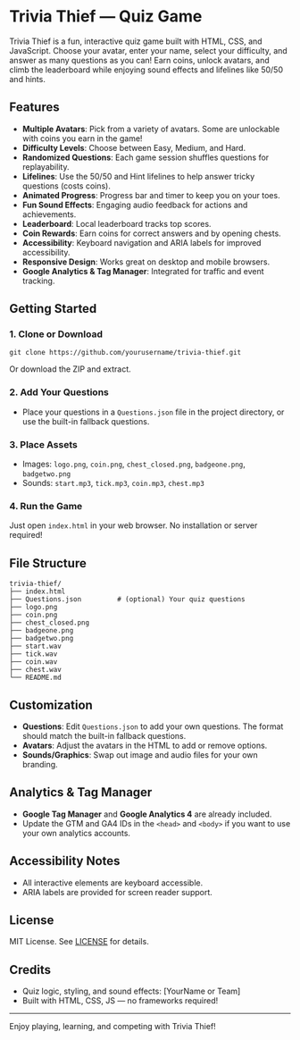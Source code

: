 # Trivia Thief — Quiz Game

Trivia Thief is a fun, interactive quiz game built with HTML, CSS, and JavaScript. Choose your avatar, enter your name, select your difficulty, and answer as many questions as you can! Earn coins, unlock avatars, and climb the leaderboard while enjoying sound effects and lifelines like 50/50 and hints.

## Features

- **Multiple Avatars**: Pick from a variety of avatars. Some are unlockable with coins you earn in the game!
- **Difficulty Levels**: Choose between Easy, Medium, and Hard.
- **Randomized Questions**: Each game session shuffles questions for replayability.
- **Lifelines**: Use the 50/50 and Hint lifelines to help answer tricky questions (costs coins).
- **Animated Progress**: Progress bar and timer to keep you on your toes.
- **Fun Sound Effects**: Engaging audio feedback for actions and achievements.
- **Leaderboard**: Local leaderboard tracks top scores.
- **Coin Rewards**: Earn coins for correct answers and by opening chests.
- **Accessibility**: Keyboard navigation and ARIA labels for improved accessibility.
- **Responsive Design**: Works great on desktop and mobile browsers.
- **Google Analytics & Tag Manager**: Integrated for traffic and event tracking.

## Getting Started

### 1. Clone or Download

```
git clone https://github.com/yourusername/trivia-thief.git
```
Or download the ZIP and extract.

### 2. Add Your Questions

- Place your questions in a `Questions.json` file in the project directory, or use the built-in fallback questions.

### 3. Place Assets

- Images: `logo.png`, `coin.png`, `chest_closed.png`, `badgeone.png`, `badgetwo.png`
- Sounds: `start.mp3`, `tick.mp3`, `coin.mp3`, `chest.mp3`

### 4. Run the Game

Just open `index.html` in your web browser. No installation or server required!

## File Structure

```
trivia-thief/
├── index.html
├── Questions.json         # (optional) Your quiz questions
├── logo.png
├── coin.png
├── chest_closed.png
├── badgeone.png
├── badgetwo.png
├── start.wav
├── tick.wav
├── coin.wav
├── chest.wav
└── README.md
```

## Customization

- **Questions**: Edit `Questions.json` to add your own questions. The format should match the built-in fallback questions.
- **Avatars**: Adjust the avatars in the HTML to add or remove options.
- **Sounds/Graphics**: Swap out image and audio files for your own branding.

## Analytics & Tag Manager

- **Google Tag Manager** and **Google Analytics 4** are already included.  
- Update the GTM and GA4 IDs in the `<head>` and `<body>` if you want to use your own analytics accounts.

## Accessibility Notes

- All interactive elements are keyboard accessible.
- ARIA labels are provided for screen reader support.

## License

MIT License. See [LICENSE](LICENSE) for details.

## Credits

- Quiz logic, styling, and sound effects: [YourName or Team]
- Built with HTML, CSS, JS — no frameworks required!

---

Enjoy playing, learning, and competing with Trivia Thief!
